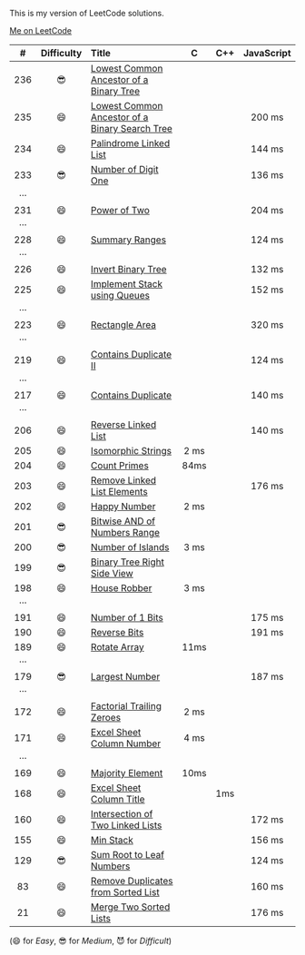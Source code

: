 This is my version of LeetCode solutions. 

[Me on LeetCode](https://leetcode.com/discuss/user/iplus26)

| # | Difficulty | Title | C | C++ | JavaScript |
|:-:|:----------:|:----- |:-:| :-: |:----------:|
|236| 😎 | [Lowest Common Ancestor of a Binary Tree](https://leetcode.com/problems/lowest-common-ancestor-of-a-binary-tree/)
|235| 😄 | [Lowest Common Ancestor of a Binary Search Tree](https://leetcode.com/problems/lowest-common-ancestor-of-a-binary-search-tree/)||| 200 ms |
|234| 😄 | [Palindrome Linked List](https://leetcode.com/problems/palindrome-linked-list/) ||| 144 ms |
|233| 😎 | [Number of Digit One](https://leetcode.com/problems/number-of-digit-one/)||| 136 ms |
|···
|231| 😄 | [Power of Two](https://leetcode.com/problems/power-of-two/) ||| 204 ms |
|···
|228| 😄 | [Summary Ranges](https://leetcode.com/problems/summary-ranges/) ||| 124 ms |
|···
|226| 😄 | [Invert Binary Tree](https://leetcode.com/problems/invert-binary-tree/) ||| 132 ms |
|225| 😄 | [Implement Stack using Queues](https://leetcode.com/problems/implement-stack-using-queues/) ||| 152 ms|
|···
|223| 😄 | [Rectangle Area](https://leetcode.com/problems/rectangle-area/) ||| 320 ms|
|···
|219| 😄 | [Contains Duplicate II](https://leetcode.com/problems/contains-duplicate-ii/) ||| 124 ms |
|···
|217| 😄 | [Contains Duplicate](https://leetcode.com/problems/contains-duplicate/) ||| 	140 ms |
|···
|206| 😄 | [Reverse Linked List](https://leetcode.com/problems/reverse-linked-list/) ||| 140 ms |
|205| 😄 | [Isomorphic Strings](https://leetcode.com/problems/isomorphic-strings/) | 2 ms |||
|204| 😄 | [Count Primes](https://leetcode.com/problems/count-primes/) | 84ms |||
|203| 😄 | [Remove Linked List Elements](https://leetcode.com/problems/remove-linked-list-elements/) ||| 176 ms |
|202| 😄 | [Happy Number](https://leetcode.com/problems/happy-number/)  | 2 ms |
|201| 😎 | [Bitwise AND of Numbers Range](https://leetcode.com/problems/bitwise-and-of-numbers-range/)
|200| 😎 | [Number of Islands](https://leetcode.com/problems/number-of-islands/) | 3 ms |
|199| 😎 | [Binary Tree Right Side View](https://leetcode.com/problems/binary-tree-right-side-view/)
|198| 😄 | [House Robber](https://leetcode.com/problems/house-robber/) | 3 ms
|···
|191| 😄 | [Number of 1 Bits](https://leetcode.com/problems/number-of-1-bits/) ||| 175 ms |
|190| 😄 | [Reverse Bits](https://leetcode.com/problems/reverse-bits/) ||| 191 ms|
|189| 😄 | [Rotate Array](https://leetcode.com/problems/rotate-array/) | 11ms |||
|···
|179| 😎 | [Largest Number](https://leetcode.com/problems/largest-number/) ||| 187 ms|
|···
|172| 😄 | [Factorial Trailing Zeroes](https://leetcode.com/problems/factorial-trailing-zeroes/) | 2 ms
|171| 😄 | [Excel Sheet Column Number](https://leetcode.com/problems/excel-sheet-column-number/) | 4 ms
|···
|169| 😄 | [Majority Element](https://leetcode.com/problems/majority-element/) | 10ms
|168| 😄 | [Excel Sheet Column Title](https://leetcode.com/problems/excel-sheet-column-title/) || 1ms|
|160| 😄 | [Intersection of Two Linked Lists](https://leetcode.com/problems/intersection-of-two-linked-lists/) ||| 172 ms|
|155| 😄 | [Min Stack](https://leetcode.com/problems/min-stack/) ||| 156 ms |
|129| 😎 | [Sum Root to Leaf Numbers](https://leetcode.com/problems/sum-root-to-leaf-numbers/)|||124 ms|
| 83| 😄 | [Remove Duplicates from Sorted List](https://leetcode.com/problems/remove-duplicates-from-sorted-list/) ||| 160 ms |
| 21| 😄 | [Merge Two Sorted Lists](https://leetcode.com/problems/merge-two-sorted-lists/)|||176 ms|

(😄 for *Easy*, 😎 for *Medium*, 😈 for *Difficult*)
